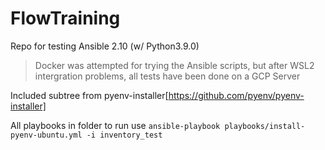# FlowTraining
Repo for testing Ansible 2.10 (w/ Python3.9.0)
> Docker was attempted for trying the Ansible scripts, but after WSL2 intergration problems, all tests have been done on a GCP Server

Included subtree from pyenv-installer[https://github.com/pyenv/pyenv-installer]

All playbooks in folder to run use 
`ansible-playbook playbooks/install-pyenv-ubuntu.yml -i inventory_test`